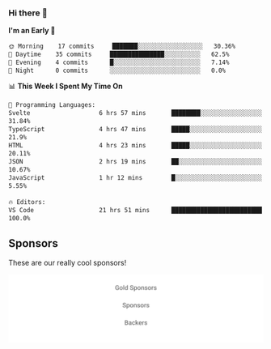 ### Hi there 👋

<!--
**alexanderniebuhr/alexanderniebuhr** is a ✨ _special_ ✨ repository because its `README.md` (this file) appears on your GitHub profile.

Here are some ideas to get you started:

- 🔭 I’m currently working on ...
- 🌱 I’m currently learning ...
- 👯 I’m looking to collaborate on ...
- 🤔 I’m looking for help with ...
- 💬 Ask me about ...
- 📫 How to reach me: ...
- 😄 Pronouns: ...
- ⚡ Fun fact: ...
-->

<!--START_SECTION:waka-->
**I'm an Early 🐤** 

```text
🌞 Morning    17 commits     ███████░░░░░░░░░░░░░░░░░░   30.36% 
🌆 Daytime    35 commits     ███████████████░░░░░░░░░░   62.5% 
🌃 Evening    4 commits      █░░░░░░░░░░░░░░░░░░░░░░░░   7.14% 
🌙 Night      0 commits      ░░░░░░░░░░░░░░░░░░░░░░░░░   0.0%

```


📊 **This Week I Spent My Time On** 

```text
💬 Programming Languages: 
Svelte                   6 hrs 57 mins       ████████░░░░░░░░░░░░░░░░░   31.84% 
TypeScript               4 hrs 47 mins       █████░░░░░░░░░░░░░░░░░░░░   21.9% 
HTML                     4 hrs 23 mins       █████░░░░░░░░░░░░░░░░░░░░   20.11% 
JSON                     2 hrs 19 mins       ██░░░░░░░░░░░░░░░░░░░░░░░   10.67% 
JavaScript               1 hr 12 mins        █░░░░░░░░░░░░░░░░░░░░░░░░   5.55%

🔥 Editors: 
VS Code                  21 hrs 51 mins      █████████████████████████   100.0%

```


<!--END_SECTION:waka-->

## Sponsors

These are our really cool sponsors!

<!-- sponsors -->

<!-- sponsors -->

<p align="center">
  <a href="https://github.com/sponsors/alexanderniebuhr">
    <img src='./sponsors.svg'/>
  </a>
</p>
